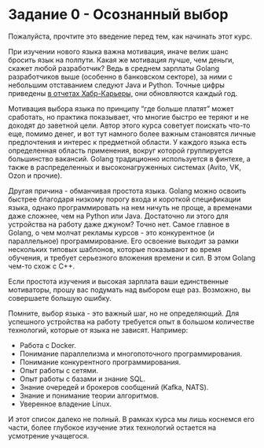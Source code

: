 # Задание 0 - Осознанный выбор

Пожалуйста, прочтите это введение перед тем, как начинать этот курс.

При изучении нового языка важна мотивация, иначе велик шанс бросить язык
на полпути. Какая же мотивация лучше, чем деньги, скажет любой разработчик? Ведь
в среднем зарплаты Golang разработчиков выше (особенно в банковском секторе),
за ними с небольшим отставанием следуют Java и Python. Точные цифры приведены
[в отчетах Хабр-Карьеры,](https://career.habr.com/salaries?qualification=All&spec_aliases[]=backend)
они обновляются каждый год.

Мотивация выбора языка по принципу “где больше платят” может сработать, но
практика показывает, что многие быстро ее теряют и не доходят до заветной цели.
Автор этого курса советует поискать что-то еще, помимо денег, и вот тут намного
более важным становятся личные предпочтения и интерес к предметной области.
У каждого языка есть определенная область применения, вокруг которой
группируется большинство вакансий. Golang традиционно используется в финтехе, а
также в распределенных и высоконагруженных системах (Avito, VK, Ozon и прочие).

Другая причина - обманчивая простота языка. Golang можно освоить быстрее
благодаря низкому порогу входа и короткой спецификации языка, однако
программировать на нем ничуть не проще, а временами даже сложнее, чем на Python
или Java. Достаточно ли этого для устройства на работу даже джуном? Точно нет.
Самое главное в Golang, о чем молчат рекламы курсов - это конкурентное
(и параллельное) программирование. Его освоение выходит за рамки нескольких
типовых шаблонов, которые показывают во время обучения, и требует серьезного
вложения времени и сил. В этом Golang чем-то схож с С++.

Если простота изучения и высокая зарплата ваши единственные мотиваторы, прошу
вас подумать над выбором еще раз. Возможно, вы совершаете большую ошибку.

Помните, выбор языка - это важный шаг, но не определяющий. Для успешного
устройства на работу требуется опыт в большом количестве технологий, которые
от языка не зависят. Например:

- Работа с Docker.
- Понимание параллелизма и многопоточного программирования.
- Понимание конкурентного программирования.
- Опыт работы с сетями.
- Опыт работы с базами и знание SQL.
- Знание очередей и брокеров сообщений (Kafka, NATS).
- Знание и понимание теории алгоритмов.
- Уверенное владение Linux.

И этот список далеко не полный. В рамках курса мы лишь коснемся его части, более
глубокое изучение этих технологий остается на усмотрение учащегося.
